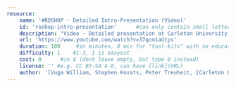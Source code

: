 ```yaml
---
resource:
    name: '#ROSHOP - Detailed Intro-Presentation (Video)'
    id: 'roshop-intro-presentation'      #can only contain small letters, numbers, minus and underscore. needs to be the same as the file name
    description: "Video - Detailed presentation at Carleton University for Architecture & Urbanism - Introducing #ROSHOP - Responsive Open Source Modular Housing Prototype (YouTube)"
    url: 'https://www.youtube.com/watch?v=37qcm1aUtps'
    duration: 100     #in minutes, 0 min for "tool-kits" with no educational timeframe
    difficulty: 1    #1-3, 1 is easyest
    cost: 0      #in $ (dont leave empty, but type 0 instead)
    license: '' #e.g. CC BY-SA 4.0, can have [link](URL)
    author: '[Vuga William, Stephen Kovats, Peter Treuheit, [Carleton University](https://architecture.carleton.ca/)]' #add the author/organisation name in here, use [markdown](URL) formatting to link to website/reference. You can add also multiple authors via '[author 1](link1), [author 2](link2), author 3'
---
```

